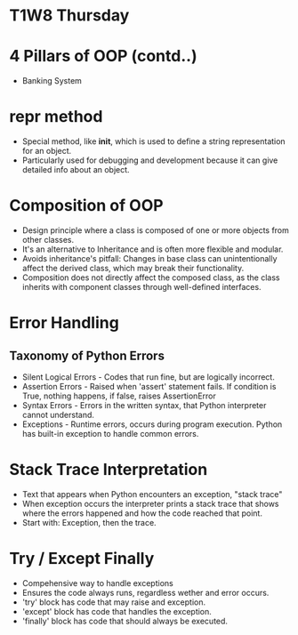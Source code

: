 # T1W8 Thursday

# 4 Pillars of OOP (contd..)
- Banking System

# __repr__ method
- Special method, like __init__, which is used to define a string representation for an object.
- Particularly used for debugging and development because it can give detailed info about an object.

# Composition of OOP
- Design principle where a class is composed of one or more objects from other classes.
- It's an alternative to Inheritance and is often more flexible and modular.
- Avoids inheritance's pitfall: Changes in base class can unintentionally affect the derived class, which may break their functionality.
- Composition does not directly affect the composed class, as the class inherits with component classes through well-defined interfaces.

# Error Handling 
## Taxonomy of Python Errors
- Silent Logical Errors - Codes that run fine, but are logically incorrect.
- Assertion Errors - Raised when 'assert' statement fails. If condition is True, nothing happens, if false, raises AssertionError
- Syntax Errors - Errors in the written syntax, that Python interpreter cannot understand. 
- Exceptions - Runtime errors, occurs during program execution. Python has built-in exception to handle common errors.

# Stack Trace Interpretation
- Text that appears when Python encounters an exception, "stack trace"
- When exception occurs the interpreter prints a stack trace that shows where the errors happened and how the code reached that point. 
- Start with: Exception, then the trace.


# Try / Except Finally
- Compehensive way to handle exceptions
- Ensures the code always runs, regardless wether and error occurs.
- 'try' block has code that may raise and exception.
- 'except' block has code that handles the exception.
- 'finally' block has code that should always be executed.